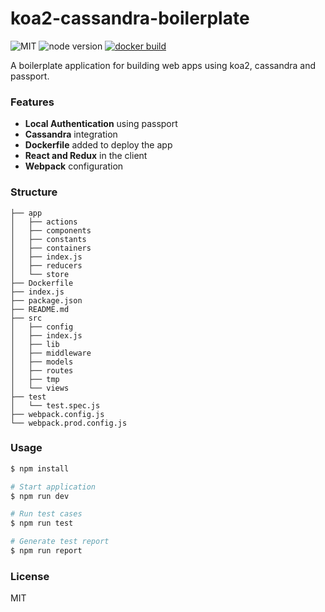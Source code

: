 koa2-cassandra-boilerplate
==========================

![MIT](https://img.shields.io/npm/l/express.svg) ![node version](https://img.shields.io/badge/node-v6.3.0-green.svg) [![docker build](https://img.shields.io/docker/automated/superalsrk/koa2-boilerplate.svg)](https://hub.docker.com/r/superalsrk/koa2-boilerplate/builds/)

A boilerplate application for building web apps using koa2, cassandra and passport.


### Features

- **Local Authentication** using passport
- **Cassandra** integration
- **Dockerfile** added to deploy the app
- **React and Redux** in the client
- **Webpack** configuration

### Structure
```
├── app
│   ├── actions
│   ├── components
│   ├── constants
│   ├── containers
│   ├── index.js
│   ├── reducers
│   └── store
├── Dockerfile
├── index.js
├── package.json
├── README.md
├── src
│   ├── config
│   ├── index.js
│   ├── lib
│   ├── middleware
│   ├── models
│   ├── routes
│   ├── tmp
│   └── views
├── test
│   └── test.spec.js
├── webpack.config.js
└── webpack.prod.config.js

```

### Usage

```bash
$ npm install 

# Start application
$ npm run dev

# Run test cases
$ npm run test

# Generate test report
$ npm run report
```

### License

MIT


